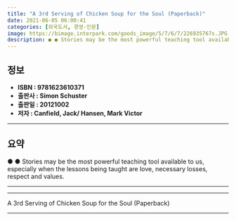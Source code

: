 ```yaml
---
title: "A 3rd Serving of Chicken Soup for the Soul (Paperback)"
date: 2021-06-05 06:00:41
categories: [외국도서, 경영-인문]
image: https://bimage.interpark.com/goods_image/5/7/6/7/226935767s.JPG
description: ● ● Stories may be the most powerful teaching tool available to us, especially when the lessons being taught are love, necessary losses, respect and values.
---
```


## **정보**

- **ISBN : 9781623610371**
- **출판사 : Simon   Schuster**
- **출판일 : 20121002**
- **저자 : Canfield, Jack/ Hansen, Mark Victor**

------



## **요약**

●  ●  Stories may be the most powerful teaching tool available to us, especially when the lessons being taught are love, necessary losses, respect and values.

------



------


A 3rd Serving of Chicken Soup for the Soul (Paperback) 

------


